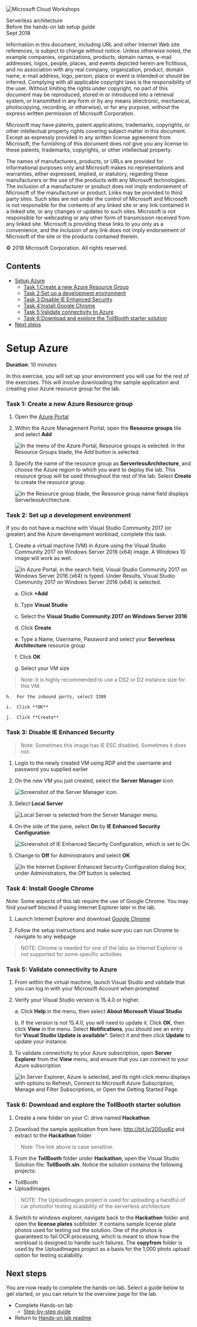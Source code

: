 ![](https://github.com/Microsoft/MCW-Template-Cloud-Workshop/raw/master/Media/ms-cloud-workshop.png 'Microsoft Cloud Workshops')

<div class="MCWHeader1">
Serverless architecture
</div>

<div class="MCWHeader2">
Before the hands-on lab setup guide
</div>

<div class="MCWHeader3">
Sept 2018
</div>

Information in this document, including URL and other Internet Web site references, is subject to change without notice. Unless otherwise noted, the example companies, organizations, products, domain names, e-mail addresses, logos, people, places, and events depicted herein are fictitious, and no association with any real company, organization, product, domain name, e-mail address, logo, person, place or event is intended or should be inferred. Complying with all applicable copyright laws is the responsibility of the user. Without limiting the rights under copyright, no part of this document may be reproduced, stored in or introduced into a retrieval system, or transmitted in any form or by any means (electronic, mechanical, photocopying, recording, or otherwise), or for any purpose, without the express written permission of Microsoft Corporation.

Microsoft may have patents, patent applications, trademarks, copyrights, or other intellectual property rights covering subject matter in this document. Except as expressly provided in any written license agreement from Microsoft, the furnishing of this document does not give you any license to these patents, trademarks, copyrights, or other intellectual property.

The names of manufacturers, products, or URLs are provided for informational purposes only and Microsoft makes no representations and warranties, either expressed, implied, or statutory, regarding these manufacturers or the use of the products with any Microsoft technologies. The inclusion of a manufacturer or product does not imply endorsement of Microsoft of the manufacturer or product. Links may be provided to third party sites. Such sites are not under the control of Microsoft and Microsoft is not responsible for the contents of any linked site or any link contained in a linked site, or any changes or updates to such sites. Microsoft is not responsible for webcasting or any other form of transmission received from any linked site. Microsoft is providing these links to you only as a convenience, and the inclusion of any link does not imply endorsement of Microsoft of the site or the products contained therein.

© 2018 Microsoft Corporation. All rights reserved.

## Contents

- [Setup Azure](#setup-azure)
    - [Task 1:Create a new Azure Resource Group](#task-1-create-a-new-azure-resource-group)
    - [Task 2:Set up a development environment](#Task-2-Set-up-a-development-environment)
    - [Task 3:Disable IE Enhanced Security](#Task-3:Disable-IE-Enhanced-Security)
    - [Task 4:Install Google Chrome](#Task-4:Install-Google-Chrome)
    - [Task 5:Validate connectivity to Azure](#Task-5:Validate-connectivity-to-Azure)
    - [Task 6:Download and explore the TollBooth starter solution](#Task-6:Download-and-explore-the-TollBooth-starter-solution)
- [Next steps](#next-steps)

# Setup Azure 

**Duration**: 10 minutes

In this exercise, you will set up your environment you will use for the rest of the exercises. This will involve downloading the sample application and creating your Azure resource group for the lab.

### Task 1: Create a new Azure Resource group

1.  Open the [Azure Portal](https://portal.azure.com)

2.  Within the Azure Management Portal, open the **Resource groups** tile and
    select **Add**

    ![In the menu of the Azure Portal, Resource groups is selected. In the Resource Groups blade, the Add button is selected.](images/Setup/image9.png 'Azure Portal')

3.  Specify the name of the resource group as **ServerlessArchitecture**, and choose the Azure region to which you want to deploy the lab. This resource group will be used throughout the rest of the lab. Select **Create** to create the resource group.

    ![In the Resource group blade, the Resource group name field displays ServerlessArchtecture.](images/Setup/image10.png 'Resource group blade')


### Task 2: Set up a development environment

If you do not have a machine with Visual Studio Community 2017 (or greater) and the Azure development workload, complete this task.

1.  Create a virtual machine (VM) in Azure using the Visual Studio Community 2017 on Windows Server 2016 (x64) image. A Windows 10 image will work as well.

    ![In Azure Portal, in the search field, Visual Studio Community 2017 on Windows Server 2016 (x64) is typed. Under Results, Visual Studio Community 2017 on Windows Server 2016 (x64) is selected.](images/Setup/image3.png 'Azure Portal')

    a.  Click **+Add**

    b.  Type **Visual Studio**

    c.  Select the **Visual Studio Community 2017 on Windows Server 2016**

    d.  Click **Create**

    e.  Type a Name, Username, Password and select your **Serverless Architecture** resource group

    f.  Click **OK**

    g.  Select your VM size

>  Note: It is highly recommended to use a DS2 or D2 instance size for this VM.

    h.  For the inbound ports, select 3389

    i.  Click **OK**

    j.  Click **Create**

### Task 3: Disable IE Enhanced Security

> Note: Sometimes this image has IE ESC disabled. Sometimes it does not.

1.  Login to the newly created VM using RDP and the username and password you supplied earlier

2.  On the new VM you just created, select the **Server Manager** icon

    ![Screenshot of the Server Manager icon.](images/Setup/image4.png 'Server Manager icon')

4.  Select **Local Server**

    ![Local Server is selected from the Server Manager menu.](images/Setup/image5.png 'Server Manager menu')

5.  On the side of the pane, select **On** by **IE Enhanced Security Configuration**

    ![Screenshot of IE Enhanced Security Configuration, which is set to On.](images/Setup/image6.png 'IE Enhanced Security Configuration')

6.  Change to **Off** for Administrators and select **OK**

    ![In the Internet Explorer Enhanced Security Configuration dialog box, under Administrators, the Off button is selected.](images/Setup/image7.png 'Internet Explorer Enhanced Security Configuration dialog box')

### Task 4: Install Google Chrome

Note: Some aspects of this lab require the use of Google Chrome. You may find yourself blocked if using Internet Explorer later in the lab.

1.  Launch Internet Explorer and download [Google Chrome](https://www.google.com/chrome/)

2.  Follow the setup instructions and make sure you can run Chrome to navigate to any webpage

>  NOTE:  Chrome is needed for one of the labs as Internet Explorer is not supported for some specific activities

### Task 5: Validate connectivity to Azure

1.  From within the virtual machine, launch Visual Studio and validate that you can log in with your Microsoft Account when prompted

2.  Verify your Visual Studio version is 15.4.0 or higher.

    a.  Click **Help** in the menu, then select **About Microsoft Visual Studio**

    b.  If the version is not 15.4.0, you will need to update it.  Click **OK**, then click **View** in the menu.  Select **Notifications**, you should see an entry for **Visual Studio Update is available***.  Select it and then click **Update** to update your instance.

2.  To validate connectivity to your Azure subscription, open **Server Explorer** from the **View** menu, and ensure that you can connect to your Azure subscription

    ![In Server Explorer, Azure is selected, and its right-click menu displays with options to Refresh, Connect to Microsoft Azure Subscription, Manage and Filter Subscriptions, or Open the Getting Started Page.](images/Setup/image8.png 'Server Explorer')

### Task 6: Download and explore the TollBooth starter solution

1.  Create a new folder on your C: drive named **Hackathon**

2.  Download the sample application from here: <http://bit.ly/2D0uo6z> and extract to the **Hackathon** folder

> Note: The link above is case sensitive.

3.  From the **TollBooth** folder under **Hackathon**, open the Visual Studio Solution file: **TollBooth.sln**.  Notice the solution contains the following projects:

- TollBooth
- UploadImages

> NOTE:  The UploadImages project is used for uploading a handful of car photosfor testing scalability of the serverless architecture

4.  Switch to windows explorer, navigate back to the **Hackathon** folder and open the **license plates** subfolder. It contains sample license plate photos used for testing out the solution. One of the photos is guaranteed to fail OCR processing, which is meant to show how the workload is designed to handle such failures. The **copyfrom** folder is used by the UploadImages project as a basis for the 1,000 photo upload option for testing scalability.

## Next steps

You are now ready to complete the hands-on lab. Select a guide below to get started, or you can return to the overview page for the lab.

- Complete Hands-on lab
  - [Step-by-step guide](./HOL-step-by-step-Serverless-architecture.md)
- Return to [Hands-on lab readme](./readme.md)
